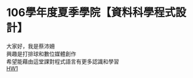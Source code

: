 # 106學年度夏季學院【資料科學程式設計】  
大家好，我是蔡沛姍  
興趣是打排球和數位媒體創作  
希望能藉由這堂課對程式語言有更多認識和學習  
[HW1](https://pei4.github.io/cs-x-programming/week1/HW1)